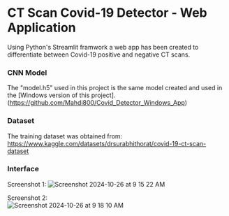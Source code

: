 # CT Scan Covid-19 Detector - Web Application
Using Python's Streamlit framwork a web app has been created to differentiate between Covid-19 positive and negative CT scans. 
### CNN Model
The "model.h5" used in this project is the same model created and used in the [Windows version of this project].(https://github.com/Mahdi800/Covid_Detector_Windows_App)
### Dataset
The training dataset was obtained from: https://www.kaggle.com/datasets/drsurabhithorat/covid-19-ct-scan-dataset 
### Interface
Screenshot 1:
![Screenshot 2024-10-26 at 9 15 22 AM](https://github.com/user-attachments/assets/4b283b50-0fed-47cd-b533-a1765d168efd)

Screenshot 2: \
![Screenshot 2024-10-26 at 9 18 10 AM](https://github.com/user-attachments/assets/625d2a6c-6682-49f7-b48c-59294648332e)
